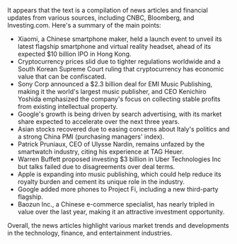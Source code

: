 It appears that the text is a compilation of news articles and financial updates from various sources, including CNBC, Bloomberg, and Investing.com. Here's a summary of the main points:

* Xiaomi, a Chinese smartphone maker, held a launch event to unveil its latest flagship smartphone and virtual reality headset, ahead of its expected $10 billion IPO in Hong Kong.
* Cryptocurrency prices slid due to tighter regulations worldwide and a South Korean Supreme Court ruling that cryptocurrency has economic value that can be confiscated.
* Sony Corp announced a $2.3 billion deal for EMI Music Publishing, making it the world's largest music publisher, and CEO Kenichiro Yoshida emphasized the company's focus on collecting stable profits from existing intellectual property.
* Google's growth is being driven by search advertising, with its market share expected to accelerate over the next three years.
* Asian stocks recovered due to easing concerns about Italy's politics and a strong China PMI (purchasing managers' index).
* Patrick Pruniaux, CEO of Ulysse Nardin, remains unfazed by the smartwatch industry, citing his experience at TAG Heuer.
* Warren Buffett proposed investing $3 billion in Uber Technologies Inc but talks failed due to disagreements over deal terms.
* Apple is expanding into music publishing, which could help reduce its royalty burden and cement its unique role in the industry.
* Google added more phones to Project Fi, including a new third-party flagship.
* Baozun Inc., a Chinese e-commerce specialist, has nearly tripled in value over the last year, making it an attractive investment opportunity.

Overall, the news articles highlight various market trends and developments in the technology, finance, and entertainment industries.